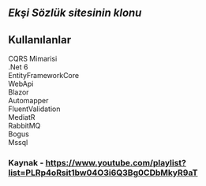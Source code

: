 ## *Ekşi Sözlük sitesinin klonu*

## Kullanılanlar

CQRS Mimarisi</br>
.Net 6</br>
EntityFrameworkCore</br>
WebApi</br>
Blazor</br>
Automapper</br>
FluentValidation</br>
MediatR</br>
RabbitMQ</br>
Bogus</br>
Mssql

### Kaynak - https://www.youtube.com/playlist?list=PLRp4oRsit1bw04O3i6Q3Bg0CDbMkyR9aT
